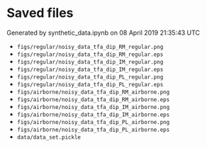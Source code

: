 # Saved files 


Generated by synthetic_data.ipynb on 08 April 2019 21:35:43 UTC

*  `figs/regular/noisy_data_tfa_dip_RM_regular.png` 
*  `figs/regular/noisy_data_tfa_dip_RM_regular.eps` 
*  `figs/regular/noisy_data_tfa_dip_IM_regular.png` 
*  `figs/regular/noisy_data_tfa_dip_IM_regular.eps` 
*  `figs/regular/noisy_data_tfa_dip_PL_regular.png` 
*  `figs/regular/noisy_data_tfa_dip_PL_regular.eps` 
*  `figs/airborne/noisy_data_tfa_dip_RM_airborne.png` 
*  `figs/airborne/noisy_data_tfa_dip_RM_airborne.eps` 
*  `figs/airborne/noisy_data_tfa_dip_IM_airborne.png` 
*  `figs/airborne/noisy_data_tfa_dip_IM_airborne.eps` 
*  `figs/airborne/noisy_data_tfa_dip_PL_airborne.png` 
*  `figs/airborne/noisy_data_tfa_dip_PL_airborne.eps` 
*  `data/data_set.pickle` 
